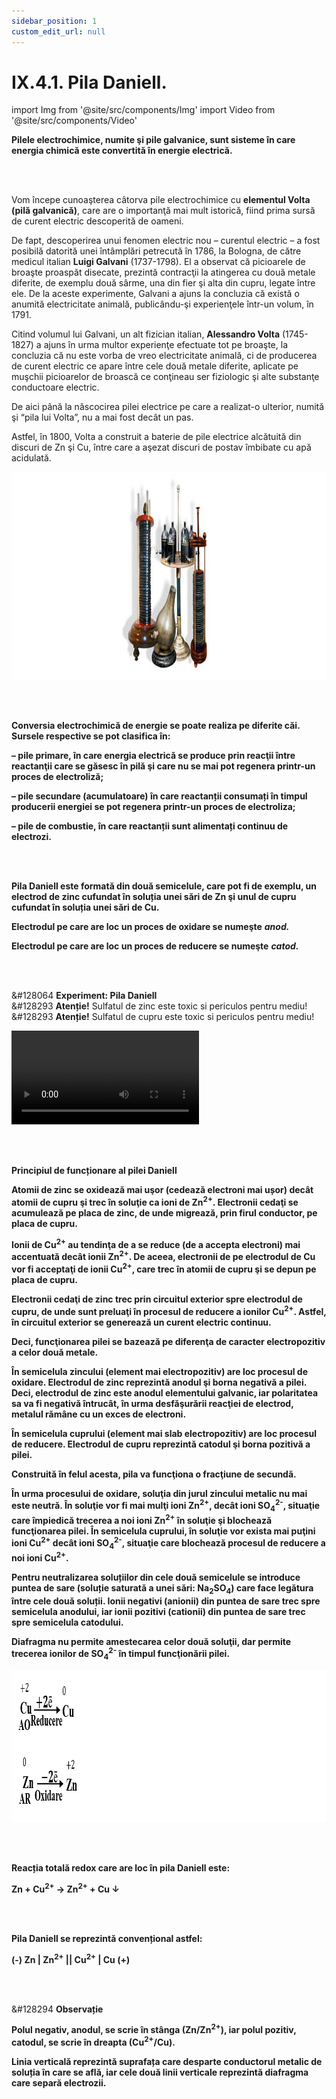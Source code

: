 ```yaml
---
sidebar_position: 1
custom_edit_url: null
---
```


# IX.4.1. Pila Daniell.





import Img from '@site/src/components/Img'
import Video from '@site/src/components/Video'







<div class="alert alert--primary" role="alert">

**Pilele electrochimice, numite şi pile galvanice, sunt sisteme în care energia chimică este convertită în energie electrică.**


</div>


<br></br>


<div class="alert alert--primary" role="alert">

Vom începe cunoaşterea câtorva pile electrochimice cu **elementul Volta (pilă galvanică)**, care are o importanţă mai mult istorică, fiind prima sursă de curent electric descoperită de oameni. 

De fapt, descoperirea unui fenomen electric nou – curentul electric – a fost posibilă datorită unei întâmplări petrecută în 1786, la Bologna, de către medicul italian **Luigi Galvani** (1737-1798). El a observat că picioarele de broaşte proaspăt disecate, prezintă contracţii la atingerea cu două metale diferite, de exemplu două sârme, una din fier şi alta din cupru, legate între ele. De la aceste experimente, Galvani a ajuns la concluzia că există o anumită electricitate animală, publicându-şi experienţele într-un volum, în 1791.

Citind volumul lui Galvani, un alt fizician italian, **Alessandro Volta** (1745-1827) a ajuns în urma multor experienţe efectuate tot pe broaşte, la concluzia că nu este vorba de vreo electricitate animală, ci de producerea de curent electric ce apare între cele două metale diferite, aplicate pe muşchii picioarelor de broască ce conţineau ser fiziologic şi alte substanţe conductoare electric.

De aici până la născocirea pilei electrice pe care a realizat-o ulterior, numită şi “pila lui Volta”, nu a mai fost decât un pas.

Astfel, în 1800, Volta a construit a baterie de pile electrice alcătuită din discuri de Zn şi Cu, între care a aşezat discuri de postav îmbibate cu apă acidulată.



<Img className="img-responsive4" src="chimie/clasa9/capitolul9/IX-4-1-pila-daniell-poza1-pila-lui-volta.png" width="1000" height="332" lazy={false} />



</div>




<br></br>



<div class="alert alert--primary" role="alert">

**Conversia electrochimică de energie se poate realiza pe diferite căi. Sursele respective se pot clasifica în:**

**– pile primare, în care energia electrică se produce prin reacţii între reactanţii care se găsesc în pilă şi care nu se mai pot regenera printr-un proces de electroliză;**

**– pile secundare (acumulatoare) în care reactanții consumați în timpul producerii energiei se pot regenera printr-un proces de electroliza;**

**– pile de combustie, în care reactanții sunt alimentați continuu de electrozi.** 



</div>



<br></br>

<div class="alert alert--primary" role="alert">

**Pila Daniell este formată din două semicelule, care pot fi de exemplu, un electrod de zinc cufundat în soluția unei sări de Zn şi unul de cupru cufundat în soluția unei sări de Cu.**


**Electrodul pe care are loc un proces de oxidare se numeşte** ***anod.*** 

**Electrodul pe care are loc un proces de reducere se numeşte** ***catod.***





</div>



<br></br>






<div class="alert alert--success" role="alert">

&#128064 **Experiment: Pila Daniell**   
&#128293 **Atenție!** Sulfatul de zinc este toxic si periculos pentru mediu!   
&#128293 **Atenție!** Sulfatul de cupru este toxic si periculos pentru mediu!   


<Video src="https://www.youtube.com/embed/QLZ4pRiikGw" lazy={false} />


**Materiale necesare:**   
Două pahare Berzelius, soluții 1M de ZnSO<sub>4</sub> și de CuSO<sub>4</sub>, soluție de NaCl, electrozi de Cu și de Zn, hârtie de filtru (vată), tub U, voltmetru, întrerupător, fire de legătură. 


**Descrierea experimentului:**   
- Realizează o semicelulă punând într-un pahar Berzelius o soluţie de concentraţie 1M de sulfat de zinc, ZnSO<sub>4</sub>, şi cufundă în soluţie o placă de zinc (electrod de zinc).   
- Pentru a doua semicelulă a pilei pune în alt pahar Berzelius o soluţie de concentraţie 1M de sulfat de cupru, CuSO<sub>4</sub>, şi o placă de cupru (electrod de cupru).   
- Umple un tub în formă de U cu soluţie saturată a unei sări (Na<sub>2</sub>SO<sub>4</sub>). Capetele tubului astupă-le cu dopuri de vată sau hârtie de filtru. Capetele tubului introdu-le în fiecare pahar. Acest tub se numeşte punte de sare și face legătura dintre soluţiile celor două semicelule.   
- Conectează un voltmetru și un întrerupător între cei doi electrozi de cupru şi de zinc.   
- Închide circuitul electric cu ajutorul întrerupătorului şi observă acul indicator al voltmetrului. 
- Ce indică acesta ?
  > Acul voltmetrului deviază slab într-o parte a scalei gradate față de diviziunea 0. 



<Img className="img-responsive4" src="chimie/clasa9/capitolul9/IX-4-1-pila-daniell-poza2-experiment-constructia-pilei-daniell.png" width="1000" height="269" lazy={false} />



</div>



<br></br>


<div class="alert alert--primary" role="alert">

**Principiul de funcționare al pilei Daniell**

**Atomii de zinc se oxidează mai uşor (cedează electroni mai ușor) decât atomii de cupru şi trec în soluţie ca ioni de Zn<sup>2+</sup>. Electronii cedaţi se acumulează pe placa de zinc, de unde migrează, prin firul conductor, pe placa de cupru.**

**Ionii de Cu<sup>2+</sup> au tendinţa de a se reduce (de a accepta electroni) mai accentuată decât ionii Zn<sup>2+</sup>. De aceea, electronii de pe electrodul de Cu vor fi acceptaţi de ionii Cu<sup>2+</sup>, care trec în atomii de cupru şi se depun pe placa de cupru.**

**Electronii cedaţi de zinc trec prin circuitul exterior spre electrodul de cupru, de unde sunt preluaţi în procesul de reducere a ionilor Cu<sup>2+</sup>. Astfel, în circuitul exterior se generează un curent electric continuu.**

**Deci, funcţionarea pilei se bazează pe diferenţa de caracter electropozitiv a celor două metale.**

**În semicelula zincului (element mai electropozitiv) are loc procesul de oxidare. Electrodul de zinc reprezintă anodul şi borna negativă a pilei. Deci, electrodul de zinc este anodul elementului galvanic, iar polaritatea sa va fi negativă întrucât, în urma desfăşurării reacţiei de electrod, metalul rămâne cu un exces de electroni.**

**În semicelula cuprului (element mai slab electropozitiv) are loc procesul de reducere. Electrodul de cupru reprezintă catodul şi borna pozitivă a pilei.**

**Construită în felul acesta, pila va funcţiona o fracţiune de secundă.** 

**În urma procesului de oxidare, soluţia din jurul zincului metalic nu mai este neutră. În soluţie vor fi mai mulţi ioni Zn<sup>2+</sup>, decât ioni SO<sub>4</sub><sup>2-</sup>, situaţie care împiedică trecerea a noi ioni Zn<sup>2+</sup> în soluţie şi blochează funcţionarea pilei. În semicelula cuprului, în soluţie vor exista mai puţini ioni Cu<sup>2+</sup> decât ioni SO<sub>4</sub><sup>2-</sup>, situaţie care blochează procesul de reducere a noi ioni Cu<sup>2+</sup>.**

**Pentru neutralizarea soluțiilor din cele două semicelule se introduce puntea de sare (soluție saturată a unei sări: Na<sub>2</sub>SO<sub>4</sub>) care face legătura între cele două soluții. Ionii negativi (anionii) din puntea de sare trec spre semicelula anodului, iar ionii pozitivi (cationii) din puntea de sare trec spre semicelula catodului.**

**Diafragma nu permite amestecarea celor două soluţii, dar permite trecerea ionilor de SO<sub>4</sub><sup>2-</sup> în timpul funcţionării pilei.**



<Img className="img-responsive4" src="chimie/clasa9/capitolul9/IX-4-1-pila-daniell-poza3-semireactiile-din-pila-daniell.png" width="1000" height="243" />





</div>


<br></br>



<div class="alert alert--primary" role="alert">


**Reacția totală redox care are loc în pila Daniell este:**

**Zn + Cu<sup>2+</sup> → Zn<sup>2+</sup> + Cu ↓**



</div>


<br></br>

<div class="alert alert--primary" role="alert">




**Pila Daniell se reprezintă convențional astfel:**

**(-) Zn | Zn<sup>2+</sup> || Cu<sup>2+</sup> | Cu (+)**




</div>


<br></br>

<div class="alert alert--secondary" role="alert">

&#128294 **Observație**

**Polul negativ, anodul, se scrie în stânga (Zn/Zn<sup>2+</sup>), iar polul pozitiv, catodul, se scrie în dreapta (Cu<sup>2+</sup>/Cu).** 

**Linia verticală reprezintă suprafața care desparte conductorul metalic de soluția în care se află, iar cele două linii verticale reprezintă diafragma care separă electrozii.**



</div>


